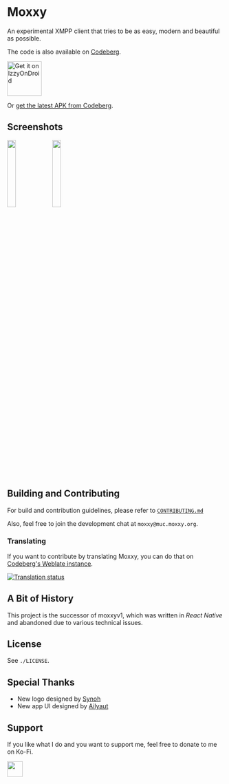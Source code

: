 # Moxxy

An experimental XMPP client that tries to be as easy, modern and beautiful as possible.

The code is also available on [Codeberg](https://codeberg.org/moxxy/moxxy).

[<img src="https://gitlab.com/IzzyOnDroid/repo/-/raw/master/assets/IzzyOnDroid.png" alt="Get it on IzzyOnDroid" height="80">](https://apt.izzysoft.de/fdroid/index/apk/org.moxxy.moxxyv2)

Or [get the latest APK from Codeberg](https://codeberg.org/moxxy/moxxy/releases/latest).

## Screenshots

[<img src="https://codeberg.org/moxxy/moxxyv2/raw/branch/master/fastlane/metadata/android/en-US/images/phoneScreenshots/1.png" width="20%"></img>](./fastlane/metadata/android/en-US/images/phoneScreenshots/1.png)
[<img src="https://codeberg.org/moxxy/moxxyv2/raw/branch/master/fastlane/metadata/android/en-US/images/phoneScreenshots/2.png" width="20%"></img>](./fastlane/metadata/android/en-US/images/phoneScreenshots/2.png)

## Building and Contributing

For build and contribution guidelines, please refer to [`CONTRIBUTING.md`](./CONTRIBUTING.md)

Also, feel free to join the development chat at `moxxy@muc.moxxy.org`.

### Translating

If you want to contribute by translating Moxxy, you can do that on [Codeberg's Weblate instance](https://translate.codeberg.org/projects/moxxy/moxxy/).

[![Translation status](https://translate.codeberg.org/widgets/moxxy/-/moxxy/multi-auto.svg)](https://translate.codeberg.org/engage/moxxy/)

## A Bit of History

This project is the successor of moxxyv1, which was written in *React Native* and abandoned
due to various technical issues.

## License

See `./LICENSE`.

## Special Thanks

- New logo designed by [Synoh](https://twitter.com/synoh_manda)
- New app UI designed by [Ailyaut](https://ailyaut.robotfumeur.fr/index.html)

## Support

If you like what I do and you want to support me, feel free to donate to me on Ko-Fi.

[<img src="https://codeberg.org/moxxy/moxxyv2/raw/branch/master/assets/repo/kofi.png" height="36" style="height: 36px; border: 0px;"></img>](https://ko-fi.com/papatutuwawa)
